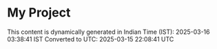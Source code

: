 # My Project

This content is dynamically generated in Indian Time (IST): 2025-03-16 03:38:41 IST
Converted to UTC: 2025-03-15 22:08:41 UTC
